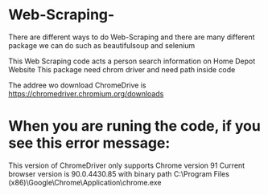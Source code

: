 # Web-Scraping-

There are different ways to do Web-Scraping and there are many different package we can do such as beautifulsoup and selenium






This Web Scraping code acts a person search information on Home Depot Website
This package need chrom driver and need path inside code






The addree wo download ChromeDrive is https://chromedriver.chromium.org/downloads

# When you are runing the code, if you see this error message:
This version of ChromeDriver only supports Chrome version 91
Current browser version is 90.0.4430.85 with binary path C:\Program Files (x86)\Google\Chrome\Application\chrome.exe
